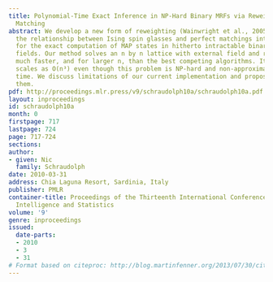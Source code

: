 ```yaml
---
title: Polynomial-Time Exact Inference in NP-Hard Binary MRFs via Reweighted Perfect
  Matching
abstract: We develop a new form of reweighting (Wainwright et al., 2005) to leverage
  the relationship between Ising spin glasses and perfect matchings into a novel technique
  for the exact computation of MAP states in hitherto intractable binary Markov random
  fields. Our method solves an n by n lattice with external field and random couplings
  much faster, and for larger n, than the best competing algorithms. It empirically
  scales as O(n³) even though this problem is NP-hard and non-approximable in polynomial
  time. We discuss limitations of our current implementation and propose ways to overcome
  them.
pdf: http://proceedings.mlr.press/v9/schraudolph10a/schraudolph10a.pdf
layout: inproceedings
id: schraudolph10a
month: 0
firstpage: 717
lastpage: 724
page: 717-724
sections: 
author:
- given: Nic
  family: Schraudolph
date: 2010-03-31
address: Chia Laguna Resort, Sardinia, Italy
publisher: PMLR
container-title: Proceedings of the Thirteenth International Conference on Artificial
  Intelligence and Statistics
volume: '9'
genre: inproceedings
issued:
  date-parts:
  - 2010
  - 3
  - 31
# Format based on citeproc: http://blog.martinfenner.org/2013/07/30/citeproc-yaml-for-bibliographies/
---
```


